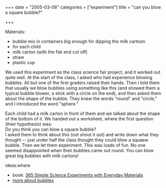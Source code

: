 +++
date = "2005-03-08"
categories = ["experiment"]
title = "can you blow a square bubble?"

+++


Materials:  
- bubble mix in containers big enough for dipping the milk cartoon  
- for each child  
- milk carton (with the flat end cut off)  
- straw  
- plastic cup

We used this experiment as the class science fair project, and it worked out quite well. At the start of the class, I asked who had experience blowing bubbles. All but one of the first graders raised their hands. Then I told them that usually we blow bubbles using something like this (and showed them a typical bubble blower, a stick with a circle on the end), and then asked them about the shape of the bubble. They knew the words "round" and "circle," and I introduced the word "sphere."

Each child had a milk carton in front of them and we talked about the shape of the bottom of it. We handed out a worksheet, where the first question (their hypothesis) was:  
Do you think you can blow a square bubble?  
I asked them to think about this (not shout it out) and write down what they thought -- just under half the class thought they could blow a squaew bubble. Then we let them experiment. This was loads of fun. No one seemed disappointed when their bubbles came out round. You can blow great big bubbles with milk cartons!

ideas:where  
- book: [365 Simple Science Experiments with Everyday Materials](http://www.amazon.com/exec/obidos/tg/detail/-/1884822673/103-8226817-8048638?v=glance)  
- [more about bubbles](http://homeschooling.gomilpitas.com/explore/bubbles.htm)


